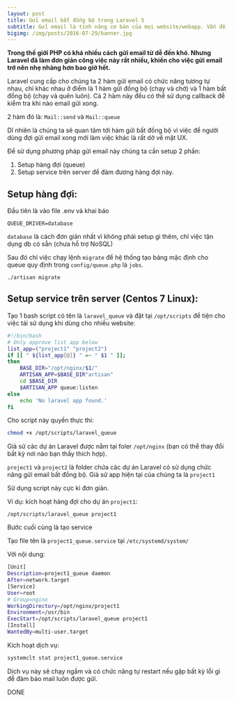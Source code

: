 ```yaml
---
layout: post
title: Gửi email bất đồng bộ trong Laravel 5
subtitle: Gửi email là tính năng cơ bản của mọi website/webapp. Vấn đề cơ bản hơn nữa là không được để người dùng phải đợi quá lâu trong bất kỳ trường hợp nào.
bigimg: /img/posts/2016-07-29/banner.jpg
---
```


**Trong thế giới PHP có khá nhiều cách gửi email từ dễ đến khó. Nhưng Laravel đã làm đơn giản công việc này rất nhiều, khiến cho việc gửi email trỡ nên nhẹ nhàng hơn bao giờ hết.**

Laravel cung cấp cho chúng ta 2 hàm gửi email có chức năng tương tự nhau, chỉ khác nhau ở điểm là 1 hàm gửi đồng bộ (chạy và chờ) và 1 hàm bất đồng bộ (chạy và quên luôn). Cả 2 hàm này đều có thể sử dụng callback để kiểm tra khi nào email gửi xong.

2 hàm đó là: `Mail::send` và `Mail::queue`

Dĩ nhiên là chúng ta sẽ quan tâm tới hàm gửi bất đồng bộ vì việc để người dùng đợi gửi email xong mới làm việc khác là rất dở về mặt UX.

Để sử dụng phương pháp gửi email này chúng ta cần setup 2 phần:

1. Setup hàng đợi (queue)
2. Setup service trên server để đảm đương hàng đợi này.

## Setup hàng đợi:
Đầu tiên là vào file .env và khai báo

```
QUEUE_DRIVER=database
```

`database` là cách đơn giản nhất vì không phải setup gì thêm, chỉ việc tận dụng db có sẵn (chưa hỗ trợ NoSQL)

Sau đó chỉ việc chạy lệnh `migrate` để hệ thống tạo bảng mặc định cho queue quy định trong `config/queue.php` là `jobs`.

```
./artisan migrate
```

## Setup service trên server (Centos 7 Linux):

Tạo 1 bash script có tên là `laravel_queue` và đặt tại `/opt/scripts` để tiện cho việc tái sử dụng khi dùng cho nhiều website:

```bash
#!/bin/bash
# Only approve list app below
list_app=("project1" "project2")
if [[ " ${list_app[@]} " =~ " $1 " ]];
then
    BASE_DIR="/opt/nginx/$1/"
    ARTISAN_APP=$BASE_DIR"artisan"
    cd $BASE_DIR
    $ARTISAN_APP queue:listen
else
    echo 'No laravel app found.'
fi
```

Cho script này quyền thực thi:

```bash
chmod +x /opt/scripts/laravel_queue
```

Giả sử các dự án Laravel được nằm tại foler `/opt/nginx` (bạn có thể thay đổi bất kỳ nơi nào bạn thấy thích hợp).

`project1` và `project2` là folder chứa các dự án Laravel có sử dụng chức năng gửi email bất đồng bộ. Giả sử app hiện tại của chúng ta là `project1`

Sử dụng script này cực kì đơn giản.

Ví dụ: kích hoạt hàng đợi cho dự án `project1`:

```
/opt/scripts/laravel_queue project1
```

Bước cuối cùng là tạo service

Tạo file tên là `project1_queue.service` tại `/etc/systemd/system/`

Với nội dung:

```bash
[Unit]
Description=project1_queue daemon
After=network.target
[Service]
User=root
# Group=nginx
WorkingDirectory=/opt/nginx/project1
Environment=/usr/bin
ExecStart=/opt/scripts/laravel_queue project1
[Install]
WantedBy=multi-user.target
```

Kích hoạt dịch vụ:

```bash
systemclt stat project1_queue.service
```

Dịch vụ này sẽ chạy ngầm và có chức năng tự restart nếu gặp bất kỳ lỗi gì để đảm bảo mail luôn được gửi.

DONE
